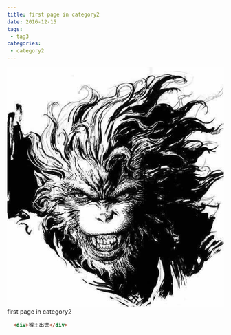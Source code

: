 ```yaml
---
title: first page in category2
date: 2016-12-15
tags:
 - tag3
categories:
 - category2
---
```

![猴王](./image/logo.png)
first page in category2

```html
  <div>猴王出世</div>
```
